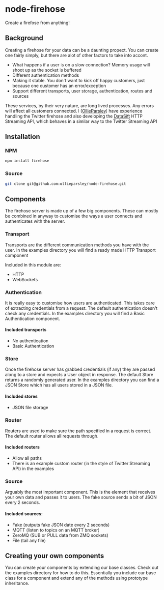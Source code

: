 node-firehose
=============

Create a firefose from anything!

## Background

Creating a firehose for your data can be a daunting propect. You can create one fairly simply, but there are alot of other factors to take into accont.

* What happens if a user is on a slow connection? Memory usage will shoot up as the socket is buffered
* Different authentication methods
* Making it stable. You don't want to kick off happy customers, just because one customer has an error/exception
* Support different transports, user storage, authentication, routes and sources

These services, by their very nature, are long lived processes. Any errors will affect all customers connected. I ([OllieParsley](http://ollieparsley.com/)) have experience handling the Twitter firehose and also developing the [DataSift](http://datasift.com/) HTTP Streaming API, which behaves in a similar way to the Twitter Streaming API

## Installation

### NPM

```bash
npm install firehose
```

### Source

```bash
git clone git@github.com:ollieparsley/node-firehose.git
```

## Components

The firehose server is made up of a few big components. These can mostly be combined in anyway to customise the ways a user connects and authenticates with the server.

### Transport

Transports are the different communication methods you have with the user. In the examples directory you will find a ready made HTTP Transport component

Included in this module are:

 * HTTP
 * WebSockets

### Authentication

It is really easy to customise how users are authenticated. This takes care of extracting credentials from a request. The default authentication doesn't check any credentials. In the examples directory you will find a Basic Authentication component.

#### Included transports

 * No authentication
 * Basic Authentication

### Store

Once the firehose server has grabbed credentials (if any) they are passed along to a store and expects a User object in response. The default Store returns a randomly generated user. In the examples directory you can find a JSON Store which has all users stored in a JSON file.

#### Included stores

 * JSON file storage

### Router

Routers are used to make sure the path specified in a request is correct. The default router allows all requests through.

#### Included routers

 * Allow all paths
 * There is an example custom router (in the style of Twitter Streaming API) in the examples

### Source

Arguably the most important component. This is the element that receives your own data and passes it to users. The fake source sends a bit of JSON every 2 seconds.

#### Included sources:

 * Fake (outputs fake JSON date every 2 seconds)
 * MQTT (listen to topics on an MQTT broker)
 * ZeroMQ (SUB or PULL data from ZMQ sockets)
 * File (tail any file)

## Creating your own components

You can create your components by extending our base classes. Check out the examples directory for how to do this. Essentially you include our base class for a component and extend any of the methods using prototype inheritance.
